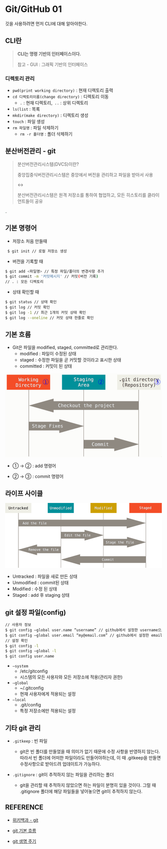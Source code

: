 # Git/GitHub 01

깃을 사용하려면 먼저 CLI에 대해 알아야한다.

## CLI란

> **CLI는 명령 기반의 인터페이스이다.**
>
> 참고 - GUI : 그래픽 기반의 인터페이스

### 디렉토리 관리

- `pwd(print working directory)` : 현재 디렉토리 출력
- `cd 디렉토리이름(change directory)` : 디렉토리 이동
  - `.` : 현재 디렉토리,` ..` : 상위 디렉토리
- `ls(list` : 목록
- `mkdir(make directory)` : 디렉토리 생성
- `touch` : 파일 생성
- `rm 파일명` : 파일 삭제하기
  - `rm -r 폴더명` : 폴더 삭제하기

## 분산버전관리 - git

> 분산버전관리시스템(DVCS)이란?
>
> 중앙집중식버전관리시스템은 중앙에서 버전을 관리하고 파일을 받아서 사용
>
> <->
>
> 분산버전관리시스템은 원격 저장소를 통하여 협업하고, 모든 히스토리를 클라이언트들이 공유

<img src="https://upload.wikimedia.org/wikipedia/commons/thumb/e/e0/Git-logo.svg/1280px-Git-logo.svg.png" alt="git" style="zoom: 15%;" />

## 기본 명령어

- 저장소 처음 만들때

 ```bash
  $ git init // 로컬 저장소 생성
 ```

- 버전을 기록할 때

```bash
$ git add <파일명> // 특정 파일/폴더의 변경사항 추가
$ git commit -m '커밋메시지' // 커밋(버전 기록)
// . : 모든 디렉토리
```

- 상태 확인할 때

```bash
$ git status // 상태 확인
$ git log // 커밋 확인
$ git log -1 // 최근 1개의 커밋 상태 확인
$ git log --oneline // 커밋 상태 한줄로 확인
```

## 기본 흐름

- Git은 파일을 modified, staged, committed로 관리한다.
  - modified : 파일이 수정된 상태
  - staged : 수정한 파일을 곧 커밋할 것이라고 표시한 상태
  - committed : 커밋이 된 상태

![area](git_github01.assets/area.png)

- ① -> ② : add 명령어

- ② -> ③ : commit 명령어

## 라이프 사이클

![lifecycle](git_github01.assets/lifecycle.png)

- Untracked : 파일을 새로 만든 상태
- Unmodified : commit된 상태
- Modified : 수정 된 상태
- Staged : add 후 staging 상태

## git 설정 파일(config)

```bash
// 사용자 정보
$ git config —global user.name “username” // github에서 설정한 username으로 설정
$ git config —global user.email “my@email.com” // github에서 설정한 email로 설정
// 설정 확인
$ git config -l
$ git config —global -l
$ git config user.name
```

- `—system`
  - /etc/gitconfig
  - 시스템의 모든 사용자와 모든 저장소에 적용(관리자 권한)
- `—global `
  - ~/.gitconfig
  - 현재 사용자에게 적용되는 설정
- `—local`
  - .git/config
  - 특정 저장소에만 적용되는 설정

## 기타 git 관리

- `.gitkeep` : 빈 파일
  - git은 빈 폴더를 만들었을 때 의미가 없기 때문에 수정 사항을 반영하지 않는다. 따라서 빈 폴더에 어떠한 파일이라도 만들어야하는데, 이 때 .gitkeep을 만들면 수정사항으로 받아드려 업데이트가 가능하다.

- `.gitignore` : git이 추적하지 않는 파일을 관리하는 폴더
  - git을 관리할 때 추적하지 않았으면 하는 파일이 분명히 있을 것이다. 그럴 때 .gitignore 폴더에 해당 파일들을 넣어놓으면 git이 추적하지 않는다.



## REFERENCE

- [위키백과 - git](https://ko.wikipedia.org/wiki/%EA%B9%83_(%EC%86%8C%ED%94%84%ED%8A%B8%EC%9B%A8%EC%96%B4))

- [git 기본 흐름](https://git-scm.com/book/ko/v2/%EC%8B%9C%EC%9E%91%ED%95%98%EA%B8%B0-Git-%EA%B8%B0%EC%B4%88)

- [git 생명 주기](https://git-scm.com/book/ko/v2/Git%EC%9D%98-%EA%B8%B0%EC%B4%88-%EC%88%98%EC%A0%95%ED%95%98%EA%B3%A0-%EC%A0%80%EC%9E%A5%EC%86%8C%EC%97%90-%EC%A0%80%EC%9E%A5%ED%95%98%EA%B8%B0)
